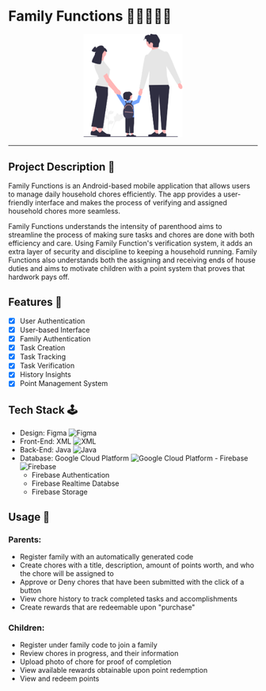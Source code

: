 # Family Functions 📱👨‍👨‍👧‍👦

<p align ="center">
    <img src="https://github.com/janielcaday/FamilyFunctions/blob/main/undraw_family_vg76%20(2).png" width="200" title="Family Functions Logo"/>
</p>

---

## Project Description 📝
Family Functions is an Android-based mobile application that allows users to manage daily household chores efficiently. The app provides a user-friendly interface and makes the process of verifying and assigned household chores more seamless.

Family Functions understands the intensity of parenthood aims to streamline the process of making sure tasks and chores are done with both efficiency and care. Using Family Function's verification system, it adds an extra layer of security and discipline to keeping a household running. Family Functions also understands both the assigning and receiving ends of house duties and aims to motivate children with a point system that proves that hardwork pays off.

## Features 💫
- [x] User Authentication
- [x] User-based Interface
- [x] Family Authentication
- [x] Task Creation
- [x] Task Tracking
- [x] Task Verification
- [x] History Insights
- [x] Point Management System

## Tech Stack 🕹
- Design: Figma <img src="https://www.svgrepo.com/show/448222/figma.svg" width="20" title="Figma"/>
- Front-End: XML <img src="https://www.svgrepo.com/show/375305/xml-document.svg" width="14" title="XML"/>
- Back-End: Java <img src="https://seeklogo.com/images/J/java-logo-7F8B35BAB3-seeklogo.com.png" width="14" title="Java"/>
- Database: Google Cloud Platform <img src="https://www.svgrepo.com/show/448223/gcp.svg" width="18" title="Google Cloud Platform"/> - Firebase <img src="https://www.svgrepo.com/show/353735/firebase.svg" width="18" title="Firebase"/>
    - Firebase Authentication
    - Firebase Realtime Databse
    - Firebase Storage

## Usage 🎯
### Parents:
 - Register family with an automatically generated code
 - Create chores with a title, description, amount of points worth, and who the chore will be assigned to
 - Approve or Deny chores that have been submitted with the click of a button
 - View chore history to track completed tasks and accomplishments
 - Create rewards that are redeemable upon "purchase"

### Children:
 - Register under family code to join a family
 - Review chores in progress, and their information
 - Upload photo of chore for proof of completion
 - View available rewards obtainable upon point redemption
 - View and redeem points


<!-- ## Project Documents 📄
- App Demo
- Interactive App Demo
- Presentation -->
